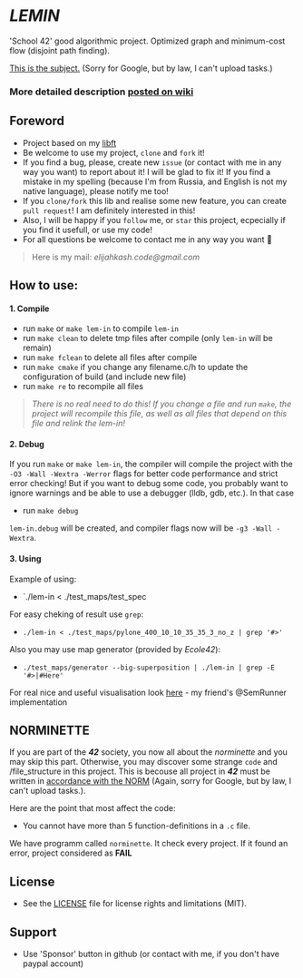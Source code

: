 # *LEMIN*
'School 42' good algorithmic project.  Optimized graph and minimum-cost flow (disjoint path finding).

[This is the subject.](https://www.google.com/search?q=ecole+42+subjects&oq=ecole+42+subjects) (Sorry for Google, but by law, I can't upload tasks.)

### More detailed description [posted on wiki](https://github.com/elijahkash/lemin/wiki)

## Foreword

- Project based on my [libft](https://github.com/elijahkash/libft)
- Be welcome to use my project, `clone` and `fork` it!
- If you find a bug, please, create new `issue` (or contact with me in any way you want) to report about it! I will be glad to fix it! If you find a mistake in my spelling (because I'm from Russia, and English is not my native language), please notify me too!
- If you `clone/fork` this lib and realise some new feature, you can create `pull request`! I am definitely interested in this!
- Also, I will be happy if you `follow` me, or `star` this project, ecpecially if you find it usefull, or use my code!
- For all questions be welcome to contact me in any way you want 👋
> Here is my  mail: _elijahkash.code@gmail.com_

## How to use:

#### 1. Compile

- run `make` or `make lem-in` to compile `lem-in`
- run `make clean` to delete tmp files after compile (only `lem-in` will be remain)
- run `make fclean` to delete all files after compile
- run `make cmake` if you change any filename.c/h to update the configuration of build (and include new file)
- run `make re` to recompile all files

> _There is no real need to do this! If you change a file and run `make`, the project will recompile this file, as well as all files that depend on this file and relink the lem-in!_

#### 2. Debug

If you run `make` or `make lem-in`, the compiler will compile the project with the `-O3 -Wall -Wextra -Werror` flags for better code performance and strict error checking!
But if you want to debug some code, you probably want to ignore warnings and be able to use a debugger (lldb, gdb, etc.).
In that case
- run `make debug`

`lem-in.debug` will be created, and compiler flags now will be `-g3 -Wall -Wextra`.

#### 3. Using

Example of using:
 - `./lem-in < ./test_maps/test_spec
 
For easy cheking of result use `grep`:
 - `./lem-in < ./test_maps/pylone_400_10_10_35_35_3_no_z | grep '#>'`
 
Also you may use map generator (provided by _Ecole42_):
 - `./test_maps/generator --big-superposition | ./lem-in | grep -E '#>|#Here'`
 
For real nice and useful visualisation look [here](https://github.com/SemRunner/lem-in) - my friend's @SemRunner implementation

## NORMINETTE

If you are part of the **_42_** society, you now all about the *_norminette_* and you may skip this part.
Otherwise, you may discover some strange `code` and /file_structure in this project.
This is becouse all project in **_42_** must be written in [accordance with the NORM](https://www.google.com/search?q=ecole+42+subjects&oq=ecole+42+subjects) (Again, sorry for Google, but by law, I can't upload tasks.).

Here are the point that most affect the code:
- You cannot have more than 5 function-definitions in a `.c` file.

We have programm called `norminette`. It check every project. If it found an error, project considered as **FAIL**

## License
- See the [LICENSE](./LICENSE) file for license rights and limitations (MIT).

## Support
- Use 'Sponsor' button in github (or contact with me, if you don't have paypal account)
